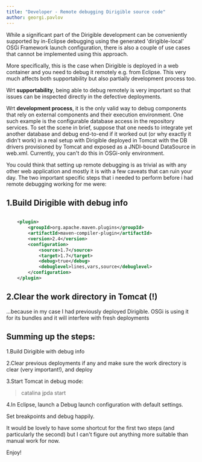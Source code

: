 ```yaml
---
title: "Developer - Remote debugging Dirigible source code"
author: georgi.pavlov
---
```


While a significant part of the Dirigible development can be conveniently supported by in-Eclipse debugging using the generated 'dirigible-local' OSGi Framework launch configuration, there is also a couple of use cases that cannot be implemented using this approach.

More specifically, this is the case when Dirigible is deployed in a web container and you need to debug it remotely e.g. from Eclipse.
This very much affects both supportability but also partially development process too.

Wrt **supportability**, being able to debug remotely is very important so that issues can be inspected directly in the defective deployments.

Wrt **development process**, it is the only valid way to debug components that rely on external components and their execution environment.
One such example is the configurable database access in the repository services. To set the scene in brief, suppose that one needs to integrate yet another database and debug end-to-end if it worked out (or why exactly it didn't work) in a real setup with Dirigible deployed in Tomcat with the DB drivers provisioned by Tomcat and exposed as a JNDI-bound DataSource in web.xml. Currently, you can't do this in OSGi-only environment.

You could think that setting up remote debugging is as trivial as with any other web application and mostly it is with a few caveats that can ruin your day.
The two important specific steps that i needed to perform before i had remote debugging working for me were:

1.Build Dirigible with debug info
----

```xml

	<plugin>
		<groupId>org.apache.maven.plugins</groupId>
		<artifactId>maven-compiler-plugin</artifactId>
		<version>2.4</version>
		<configuration>
			<source>1.7</source>
			<target>1.7</target>
	        <debug>true</debug>
	        <debuglevel>lines,vars,source</debuglevel>
		</configuration>
	</plugin>

```

2.Clear the work directory in Tomcat (!)
----


...because in my case I had previously deployed Dirigible. OSGi is using it for its bundles and it will interfere with fresh deployments

Summing up the steps:
----

1.Build Dirigible with debug info

2.Clear previous deployments if any and make sure the work directory is clear (very important!), and deploy

3.Start Tomcat in debug mode:

> catalina jpda start

4.In Eclipse, launch a Debug launch configuration with default settings.


Set breakpoints and debug happily.

It would be lovely to have some shortcut for the first two steps (and particularly the second) but I can't figure out anything more suitable than manual work for now.

Enjoy!

